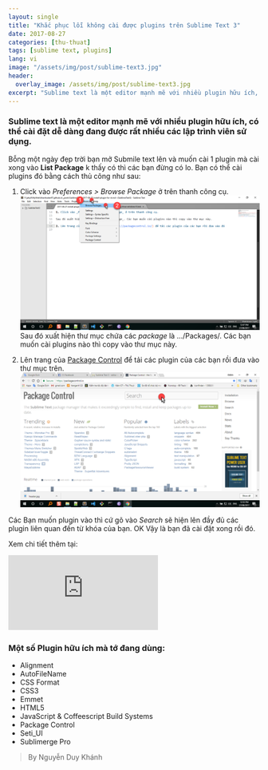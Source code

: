 ```yaml
---
layout: single
title: "Khắc phục lỗi không cài được plugins trên Sublime Text 3"
date: 2017-08-27
categories: [thu-thuat]
tags: [sublime text, plugins]
lang: vi
image: "/assets/img/post/sublime-text3.jpg"
header:
  overlay_image: /assets/img/post/sublime-text3.jpg
excerpt: "Sublime text là một editor mạnh mẽ với nhiều plugin hữu ích, có thể cài đặt dễ dàng đang được rất nhiều các lập trình viên sử dụng"
---
```

### Sublime text là một editor mạnh mẽ với nhiều plugin hữu ích, có thể cài đặt dễ dàng đang được rất nhiều các lập trình viên sử dụng.

Bỗng một ngày đẹp trời bạn mở Submile text lên và muốn cài 1 plugin mà cài xong vào **List Package** k thấy có thì các bạn đừng có lo. Bạn có thể cài plugins đó bằng cách thủ công như sau:

1. Click vào _Preferences > Browse Package_ ở trên thanh công cụ.
![Hình 1](/assets/img/ST3/st1.png)
Sau đó xuất hiện thư mục chứa các _package_ là .../Packages/. Các bạn muốn cài plugins nào thì copy vào thư mục này.

2. Lên trang của [Package Control](https://packagecontrol.io/) để tải các plugin của các bạn rồi đưa vào thư mục trên.
![Hình 2](/assets/img/ST3/st2.png)

Các Bạn muốn plugin vào thì cứ gõ vào _Search_ sẽ hiện lên đầy đủ các plugin liên quan đến từ khóa của bạn.
OK Vậy là bạn đã cài đặt xong rồi đó.

Xem chi tiết thêm tại:
<iframe style="width: 560; height: 315; max-width: 100%; margin: 0 auto;" src="https://www.youtube.com/embed/OzT13THu-NI" frameborder="0" allowfullscreen></iframe>

### Một số Plugin hữu ích mà tớ đang dùng:
* Alignment
* AutoFileName
* CSS Format
* CSS3
* Emmet
* HTML5
* JavaScript & Coffeescript Build Systems
* Package Control
* Seti_UI
* Sublimerge Pro

>By Nguyễn Duy Khánh
